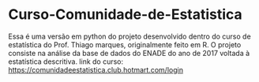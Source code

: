 # Curso-Comunidade-de-Estatistica
Essa é uma versão em python do projeto desenvolvido dentro do curso de estatística do Prof. Thiago marques, originalmente feito em R.
O projeto consiste na análise da base de dados do ENADE do ano de 2017 voltada à estatística descritiva.
link do curso: https://comunidadeestatistica.club.hotmart.com/login
